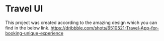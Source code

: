 # Travel UI

This project was created according to the amazing design which you can find in the below link.
https://dribbble.com/shots/6510521-Travel-App-for-booking-unique-experience
